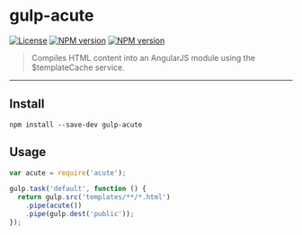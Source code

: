 # gulp-acute

[![License](http://img.shields.io/badge/license-MIT-blue.svg?style=flat)](https://npmjs.org/package/gulp-acute)
[![NPM version](http://img.shields.io/npm/v/gulp-acute.svg?style=flat)](https://npmjs.org/package/gulp-acute)
[![NPM version](http://img.shields.io/npm/dm/gulp-acute.svg?style=flat)](https://npmjs.org/package/gulp-acute)

> Compiles HTML content into an AngularJS module using the $templateCache service.

***

## Install

```
npm install --save-dev gulp-acute
```


## Usage

```js
var acute = require('acute');

gulp.task('default', function () {
  return gulp.src('templates/**/*.html')
    .pipe(acute())
    .pipe(gulp.dest('public'));
});
```
